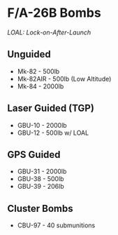 # F/A-26B Bombs

_LOAL: Lock-on-After-Launch_

## **Unguided**

- Mk-82 - 500lb
- Mk-82AIR - 500lb (Low Altitude)
- Mk-84 - 2000lb

## **Laser Guided (TGP)**

- GBU-10 - 2000lb
- GBU-12 - 500lb w/ LOAL

## **GPS Guided**

- GBU-31 - 2000lb
- GBU-38 - 500lb
- GBU-39 - 206lb

## **Cluster Bombs**

- CBU-97 - 40 submunitions
